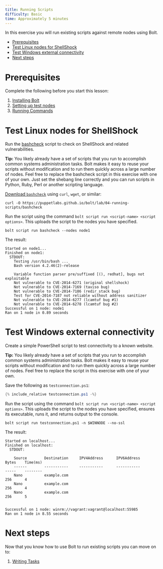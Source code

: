 ```yaml
---
title: Running Scripts
difficulty: Basic
time: Approximately 5 minutes
---
```


In this exercise you will run existing scripts against remote nodes using Bolt.

- [Prerequisites](#prerequisites)
- [Test Linux nodes for ShellShock](#test-linux-nodes-for-shellshock)
- [Test Windows external connectivity](#test-windows-external-connectivity)
- [Next steps](#next-steps)

# Prerequisites
Complete the following before you start this lesson:

1. [Installing Bolt](./installing_bolt.md)
2. [Setting up test nodes](./test_nodes.md)
3. [Running Commands](./running_commands.md)

# Test Linux nodes for ShellShock
Run the [bashcheck](https://github.com/hannob/bashcheck) script to check on ShellShock and related vulnerabilities.

**Tip:** You likely already have a set of scripts that you run to accomplish common systems administration tasks. Bolt makes it easy to reuse your scripts without modification and to run them quickly across a large number of nodes. Feel free to replace the bashcheck script in this exercise with one of your own. Just set the shebang line correctly and you can run scripts in Python, Ruby, Perl or another scripting language.


[Download `bashcheck`](bashcheck) using `curl`, `wget`,  or similar:

```shell
curl -O https://puppetlabs.github.io/bolt/lab/04-running-scripts/bashcheck
```

Run the script using the command `bolt script run <script-name> <script options>`. This uploads the script to the nodes you have specified.

```shell
bolt script run bashcheck --nodes node1
```

The result:

```
Started on node1...
Finished on node1:
  STDOUT:
    Testing /usr/bin/bash ...
    Bash version 4.2.46(2)-release

    Variable function parser pre/suffixed [(), redhat], bugs not exploitable
    Not vulnerable to CVE-2014-6271 (original shellshock)
    Not vulnerable to CVE-2014-7169 (taviso bug)
    Not vulnerable to CVE-2014-7186 (redir_stack bug)
    Test for CVE-2014-7187 not reliable without address sanitizer
    Not vulnerable to CVE-2014-6277 (lcamtuf bug #1)
    Not vulnerable to CVE-2014-6278 (lcamtuf bug #2)
Successful on 1 node: node1
Ran on 1 node in 0.89 seconds
```

# Test Windows external connectivity

Create a simple PowerShell script to test connectivity to a known website.

**Tip:** You likely already have a set of scripts that you run to accomplish common systems administration tasks. Bolt makes it easy to reuse your scripts without modification and to run them quickly across a large number of nodes. Feel free to replace the script in this exercise with one of your own.

Save the following as `testconnection.ps1`:

```powershell
{% include_relative testconnection.ps1 -%}
```

Run the script using the command `bolt script run <script-name> <script options>`. This uploads the script to the nodes you have specified, ensures its executable, runs it, and returns output to the console.

```shell
bolt script run testconnection.ps1 -n $WINNODE --no-ssl
```

The result:

```
Started on localhost...
Finished on localhost:
  STDOUT:

    Source        Destination     IPV4Address      IPV6Address                              Bytes    Time(ms)
    ------        -----------     -----------      -----------                              -----    --------
    Nano          example.com                                                               256      4
    Nano          example.com                                                               256      4
    Nano          example.com                                                               256      5


Successful on 1 node: winrm://vagrant:vagrant@localhost:55985
Ran on 1 node in 8.55 seconds
```

# Next steps

Now that you know how to use Bolt to run existing scripts you can move on to:

1. [Writing Tasks](./writing_tasks.md)